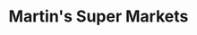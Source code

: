 ---
title: "Martin's Super Markets"
url: /elkhart/martins-super-markets-east-jackson-boulevard/
shop: supermarket
---